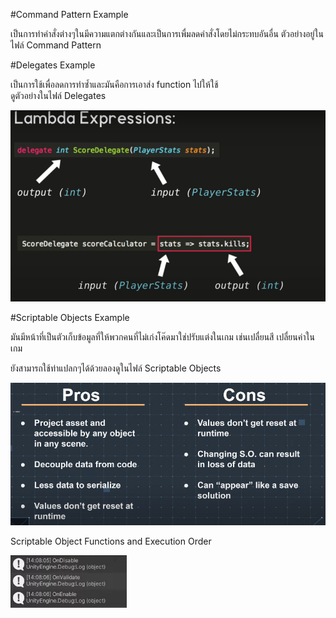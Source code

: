 ﻿#Command Pattern Example
<p>เป็นการทำคำสั่งต่างๆในมีความแตกต่างกันและเป็นการเพื่มลดคำสั่งโดยไม่กระทบอันอื่น
ตัวอย่างอยู่ในไฟล์ Command Pattern</p>

#Delegates Example
<p>เป็นการใช้เพื่อลดการทำซ้ำและมันคือการเอาส่ง function ไปให้ใช้<br>ดูตัวอย่างในไฟล์ Delegates</p>
<img src="Delegates%20and%20Events/Delegate lambda expression.png">

#Scriptable Objects Example
<p> มันมีหน้าที่เป็นตัวเก็บข้อมูลที่ให้พวกคนที่ไม่เก่งโค๊ดมาใช่ปรับแต่งในเกม เช่นเปลื่ยนสี เปลื่ยนค่าในเกม </p>
<p> ยังสามารถใช้ท่าแปลกๆได้ด้วยลองดูในไฟล์ Scriptable Objects </p>
<img src="Scriptable%20Objects/Scriptable%20Objects%20Pros%20Cons.png">

Scriptable Object Functions and Execution Order

<img src="Scriptable%20Objects/Scriptable%20Object%20Execution%20Order.png">
